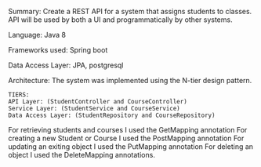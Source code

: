 Summary:
Create a REST API for a system that assigns students to classes. API will be used by both a UI and programmatically by other systems.

Language:
Java 8

Frameworks used:
Spring boot

Data Access Layer: 
JPA, postgresql

Architecture:
The system was implemented using the N-tier design pattern.

    TIERS:
    API Layer: (StudentController and CourseController)
    Service Layer: (StudentService and CourseService)
    Data Access Layer: (StudentRepository and CourseRepository)

For retrieving students and courses I used the GetMapping annotation
For creating a new Student or Course I used the PostMapping annotation
For updating an exiting object I used the PutMapping annotation
For deleting an object I used the DeleteMapping annotations.